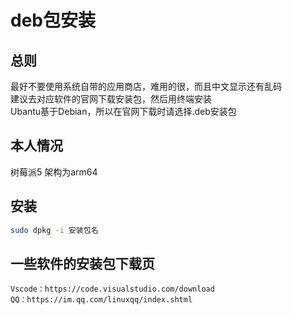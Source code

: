 # deb包安装
## 总则
最好不要使用系统自带的应用商店，难用的很，而且中文显示还有乱码  
建议去对应软件的官网下载安装包，然后用终端安装  
Ubantu基于Debian，所以在官网下载时请选择.deb安装包  
## 本人情况
树莓派5 架构为arm64  
## 安装
```sh
sudo dpkg -i 安装包名
```
## 一些软件的安装包下载页  
```
Vscode：https://code.visualstudio.com/download  
QQ：https://im.qq.com/linuxqq/index.shtml  
```